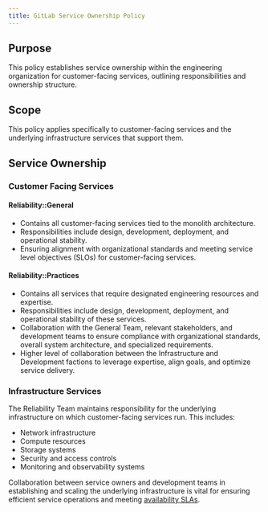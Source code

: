 ```yaml
---
title: GitLab Service Ownership Policy
---
```


## Purpose

This policy establishes service ownership within the engineering organization for customer-facing services, outlining responsibilities and ownership structure.

## Scope

This policy applies specifically to customer-facing services and the underlying infrastructure services that support them.

## Service Ownership

### Customer Facing Services

#### Reliability::General

 - Contains all customer-facing services tied to the monolith architecture.
 - Responsibilities include design, development, deployment, and operational stability.
 - Ensuring alignment with organizational standards and meeting service level objectives (SLOs) for customer-facing services.

#### Reliability::Practices

- Contains all services that require designated engineering resources and expertise.
- Responsibilities include design, development, deployment, and operational stability of these services.
- Collaboration with the General Team, relevant stakeholders, and development teams to ensure compliance with organizational standards, overall system architecture, and specialized requirements.
- Higher level of collaboration between the Infrastructure and Development factions to leverage expertise, align goals, and optimize service delivery.

### Infrastructure Services

The Reliability Team maintains responsibility for the underlying infrastructure on which customer-facing services run.  This includes:

- Network infrastructure
- Compute resources
- Storage systems
- Security and access controls
- Monitoring and observability systems

Collaboration between service owners and development teams in establishing and scaling the underlying infrastructure is vital for ensuring efficient service operations and meeting [availability SLAs](/handbook/engineering/monitoring/#gitlabcom-service-level-availability).
